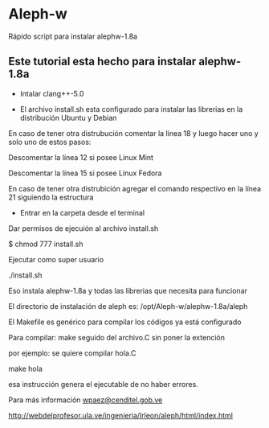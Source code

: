 # Aleph-w
Rápido script para instalar alephw-1.8a

## Este tutorial esta hecho para instalar alephw-1.8a

- Intalar clang++-5.0

- El archivo install.sh esta configurado para instalar las librerias en la distribución Ubuntu y Debian

En caso de tener otra distrubución comentar la línea 18 y luego hacer uno y solo uno de estos pasos:

Descomentar la línea 12 si posee Linux Mint

Descomentar la línea 15 si posee Linux Fedora

En caso de tener otra distrubición agregar el comando respectivo en la línea 21 siguiendo la estructura

- Entrar en la carpeta desde el terminal

Dar permisos de ejecuión al archivo install.sh

$ chmod 777 install.sh

Ejecutar como super usuario

./install.sh

Eso instala alephw-1.8a y todas las librerias que necesita para funcionar

El directorio de instalación de aleph es: /opt/Aleph-w/alephw-1.8a/aleph

El Makefile es genérico para compilar los códigos ya está configurado

Para compilar: make seguido del archivo.C sin poner la extención

por ejemplo: se quiere compilar hola.C

make hola

esa instrucción genera el ejecutable de no haber errores.

Para más información wpaez@cenditel.gob.ve

http://webdelprofesor.ula.ve/ingenieria/lrleon/aleph/html/index.html
